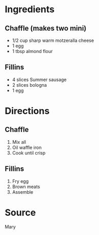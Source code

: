 # Ingredients
## Chaffle (makes two mini)
- 1/2 cup sharp warm motzeralla cheese
- 1 egg
- 1 tbsp almond flour
## Fillins
- 4 slices Summer sausage
- 2 slices bologna
- 1 egg

# Directions
## Chaffle
1. Mix all
1. Oil waffle iron
1. Cook until crisp
## Fillins
1. Fry egg
1. Brown meats
1. Assemble

# Source
Mary
